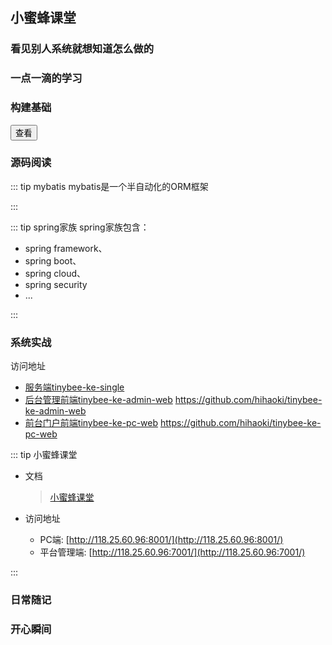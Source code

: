 ## 小蜜蜂课堂



### 看见别人系统就想知道怎么做的


### 一点一滴的学习


### 构建基础

<div>
  <button>查看</button>
</div>

### 源码阅读

::: tip mybatis
mybatis是一个半自动化的ORM框架

:::

::: tip spring家族
spring家族包含：
* spring framework、
* spring boot、
* spring cloud、
* spring security
* ...

:::

### 系统实战

访问地址
* [服务端tinybee-ke-single](https://github.com/hihaoki/tinybee-ke-single)
* [后台管理前端tinybee-ke-admin-web](https://github.com/hihaoki/tinybee-ke-admin-web) https://github.com/hihaoki/tinybee-ke-admin-web
* [前台门户前端tinybee-ke-pc-web](https://github.com/hihaoki/tinybee-ke-pc-web) https://github.com/hihaoki/tinybee-ke-pc-web

::: tip 小蜜蜂课堂
* 文档
  > [小蜜蜂课堂](/tinybee-ke)

* 访问地址
  - PC端: [http://118.25.60.96:8001/](http://118.25.60.96:8001/)
  - 平台管理端: [http://118.25.60.96:7001/](http://118.25.60.96:7001/)


:::

### 日常随记


### 开心瞬间
